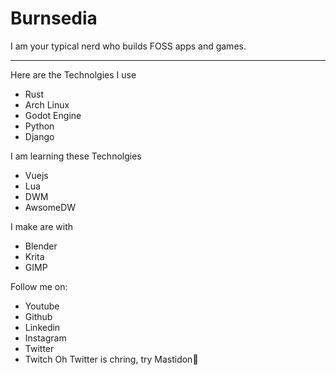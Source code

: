 # Burnsedia

I am your typical nerd who builds FOSS apps and games.

---

Here are the Technolgies I use

- Rust
- Arch Linux
- Godot Engine
- Python
- Django

I am learning these Technolgies

- Vuejs
- Lua
- DWM
- AwsomeDW

I make are with 
  - Blender
  - Krita
  - GIMP

Follow me on:
  - Youtube
  - Github
  - Linkedin
  - Instagram
  - Twitter
  - Twitch
  Oh Twitter is chring, try Mastidon
